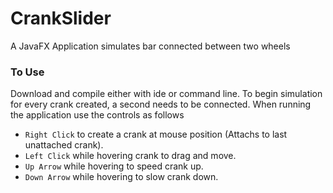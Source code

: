 # CrankSlider
A JavaFX Application simulates bar connected between two wheels

### To Use
Download and compile either with ide or command line. 
To begin simulation for every crank created, a second needs to be connected.
When running the application use the controls as follows
* ``Right Click`` to create a crank at mouse position (Attachs to last unattached crank).
* ``Left Click`` while hovering crank to drag and move.
* ``Up Arrow`` while hovering to speed crank up.
* ``Down Arrow`` while hovering to slow crank down.
